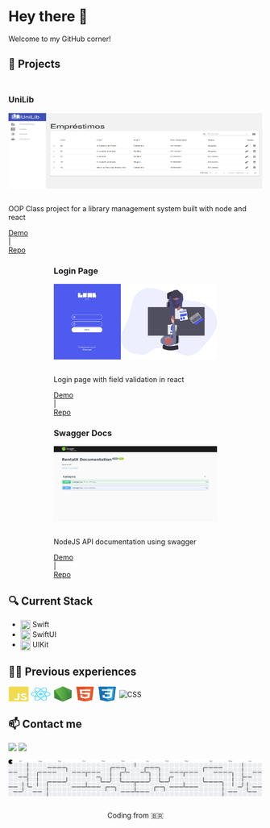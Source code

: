 
# Hey there 👋

Welcome to my GitHub corner!

## 🚀 Projects

<div style="margin-top: 25px">
  <div style="display: flex; justify-content: space-around; flex-wrap: wrap;">
    <div style="display: flex; flex-direction: column">
      <h3>UniLib</h3>
      <img height="150" src="https://raw.githubusercontent.com/laisbastosbg/laisbastosbg/main/.github/images/emprestimos.png" /> </br>
      <p>OOP Class project for a library management system built with node and react</p>
      <a target="_blank" href="https://uni-lib.vercel.app/emprestimos" >Demo</a> | 
      <a target="_blank" href="https://github.com/laisbastosbg/UniLib/tree/develop" >Repo</a>
    </div>
    <div style="display: flex; justify-content: space-between; flex-direction: column;">
      <h3>Login Page</h3>
      <img height="150" src="https://raw.githubusercontent.com/laisbastosbg/laisbastosbg/main/.github/images/grab.png"></br>
      <p>Login page with field validation in react</p>
      <a target="_blank" href="https://grab-pagina-de-login-puce.vercel.app/">Demo</a> | 
      <a target="_blank" href="https://github.com/laisbastosbg/grab-pagina-de-login/tree/develop" >Repo</a>
    </div>
    <div style="display: flex; justify-content: space-between; flex-direction: column;">
      <h3>Swagger Docs</h3>
      <img height="150" src="https://raw.githubusercontent.com/laisbastosbg/laisbastosbg/main/.github/images/rentalx-docs.png"></br>
      <p>NodeJS API documentation using swagger</p>
      <a target="_blank" href="https://rentalx-symmetrical-winner.herokuapp.com/api-docs/">Demo</a> | 
      <a target="_blank" href="https://github.com/laisbastosbg/grab-pagina-de-login/tree/develop" >Repo</a>
    </div>
  </div>
</div>

## 🔍 Current Stack

<ul>
  <li>
    <img title="Swift" align="center" height="20" width="20" src="https://cdn.jsdelivr.net/gh/devicons/devicon/icons/swift/swift-original.svg" /> Swift
  </li>

  <li>
    <img title="SwiftUI" align="center" height="20" width="20" src="https://developer.apple.com/assets/elements/icons/swiftui/swiftui-96x96_2x.png" /> SwiftUI
  </li>

  <li>
    <img title="UIKit" align="center" height="20" width="20" src="https://getuikit.com/images/uikit-logo-large.svg" /> UIKit
  </li>
</ul>

## 👩‍💻 Previous experiences
  <div>   
   <img align="center" alt="Js" title="JavaScript" height="30" width="40" src="https://raw.githubusercontent.com/devicons/devicon/master/icons/javascript/javascript-plain.svg">
  <img align="center" alt="React" title="React" height="30" width="40" src="https://raw.githubusercontent.com/devicons/devicon/master/icons/react/react-original.svg">
  <img align="center" alt="NodeJS" title="NodeJS" height="30" width="40" src="https://raw.githubusercontent.com/devicons/devicon/master/icons/nodejs/nodejs-original.svg">
  <img align="center" alt="HTML" title="HTML5" height="30" width="40" src="https://raw.githubusercontent.com/devicons/devicon/master/icons/html5/html5-original.svg">
  <img align="center" alt="CSS" title="CSS3" height="30" width="40" src="https://raw.githubusercontent.com/devicons/devicon/master/icons/css3/css3-original.svg"> 
   <img align="center" alt="CSS" title="CSS3" height="40" width="40" src="https://cdn.jsdelivr.net/gh/devicons/devicon/icons/php/php-plain.svg" />
</div>

## 📫 Contact me
<a href = "mailto:lais2bg@gmail.com"><img src="https://img.shields.io/badge/-Gmail-%23333?style=for-the-badge&logo=gmail&logoColor=white" target="_blank"></a>
  <a href="https://www.linkedin.com/in/lais-godinho" target="_blank"><img src="https://img.shields.io/badge/-LinkedIn-%230077B5?style=for-the-badge&logo=linkedin&logoColor=white" target="_blank"></a>

<picture>
  <source media="(prefers-color-scheme: dark)" srcset="https://raw.githubusercontent.com/laisbastosbg/laisbastosbg/output/pacman-contribution-graph-dark.svg">
  <source media="(prefers-color-scheme: light)" srcset="https://raw.githubusercontent.com/laisbastosbg/laisbastosbg/output/pacman-contribution-graph.svg">
  <img alt="pacman contribution graph" src="https://raw.githubusercontent.com/laisbastosbg/laisbastosbg/output/pacman-contribution-graph.svg">
</picture>

###

<p align="center">Coding from 🇧🇷</p>

###
